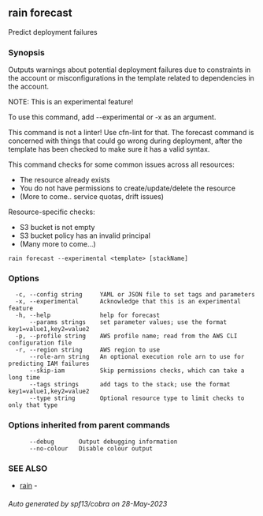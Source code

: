 ## rain forecast

Predict deployment failures

### Synopsis

Outputs warnings about potential deployment failures due to constraints in 
the account or misconfigurations in the template related to dependencies in 
the account.

NOTE: This is an experimental feature!

To use this command, add --experimental or -x as an argument.

This command is not a linter! Use cfn-lint for that. The forecast command 
is concerned with things that could go wrong during deployment, after the 
template has been checked to make sure it has a valid syntax.

This command checks for some common issues across all resources:

- The resource already exists
- You do not have permissions to create/update/delete the resource
- (More to come.. service quotas, drift issues)

Resource-specific checks:

- S3 bucket is not empty
- S3 bucket policy has an invalid principal
- (Many more to come...)


```
rain forecast --experimental <template> [stackName]
```

### Options

```
  -c, --config string     YAML or JSON file to set tags and parameters
  -x, --experimental      Acknowledge that this is an experimental feature
  -h, --help              help for forecast
      --params strings    set parameter values; use the format key1=value1,key2=value2
  -p, --profile string    AWS profile name; read from the AWS CLI configuration file
  -r, --region string     AWS region to use
      --role-arn string   An optional execution role arn to use for predicting IAM failures
      --skip-iam          Skip permissions checks, which can take a long time
      --tags strings      add tags to the stack; use the format key1=value1,key2=value2
      --type string       Optional resource type to limit checks to only that type
```

### Options inherited from parent commands

```
      --debug       Output debugging information
      --no-colour   Disable colour output
```

### SEE ALSO

* [rain](index.md)	 - 

###### Auto generated by spf13/cobra on 28-May-2023
